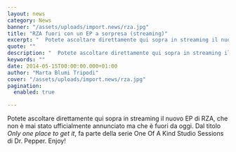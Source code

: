 ```yaml
---
layout: news
category: News
banner: "/assets/uploads/import.news/rza.jpg"
title: "RZA fuori con un EP a sorpresa (streaming)"
excerpt: "  Potete ascoltare direttamente qui sopra in streaming il nuovo EP di RZA, che non è mai stato ufficialmente annunciato ma che è fuori da oggi. Dal titolo Only one place to get it, fa parte della serie One Of A Kind Studio Sessions di Dr. Pepper. Enjoy!"
quote: ""
description: "  Potete ascoltare direttamente qui sopra in streaming il nuovo EP di RZA, che non è mai stato ufficialmente annunciato ma che è fuori da oggi. Dal titolo Only one place to get it, fa parte della serie One Of A Kind Studio Sessions di Dr. Pepper. Enjoy!"
keywords: ""
date: 2014-05-15T00:00:00.000+01:00
author: "Marta Blumi Tripodi"
cover: "/assets/uploads/import.news/rza.jpg"
pagination:
  enabled: true

---
```


[](https://hotmc.com/wp-content/uploads/2014/05/rza.jpg)

Potete ascoltare direttamente qui sopra in streaming il nuovo EP di RZA, che non è mai stato ufficialmente annunciato ma che è fuori da oggi. Dal titolo _Only one place to get it_, fa parte della serie One Of A Kind Studio Sessions di Dr. Pepper. Enjoy!